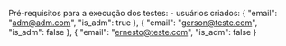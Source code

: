 Pré-requisitos para a execução dos testes:
    - usuários criados:
        {
            "email": "adm@adm.com",
            "is_adm": true
        },
        {
            "email": "gerson@teste.com",
            "is_adm": false
        },
        {
            "email": "ernesto@teste.com",
            "is_adm": false
        }